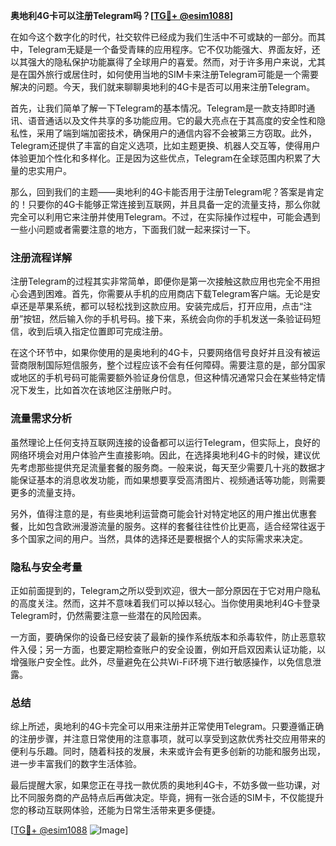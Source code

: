 **奥地利4G卡可以注册Telegram吗？[[TG💪+ @esim1088](https://t.me/s/esim1088)]**

在如今这个数字化的时代，社交软件已经成为我们生活中不可或缺的一部分。而其中，Telegram无疑是一个备受青睐的应用程序。它不仅功能强大、界面友好，还以其强大的隐私保护功能赢得了全球用户的喜爱。然而，对于许多用户来说，尤其是在国外旅行或居住时，如何使用当地的SIM卡来注册Telegram可能是一个需要解决的问题。今天，我们就来聊聊奥地利的4G卡是否可以用来注册Telegram。

首先，让我们简单了解一下Telegram的基本情况。Telegram是一款支持即时通讯、语音通话以及文件共享的多功能应用。它的最大亮点在于其高度的安全性和隐私性，采用了端到端加密技术，确保用户的通信内容不会被第三方窃取。此外，Telegram还提供了丰富的自定义选项，比如主题更换、机器人交互等，使得用户体验更加个性化和多样化。正是因为这些优点，Telegram在全球范围内积累了大量的忠实用户。

那么，回到我们的主题——奥地利的4G卡能否用于注册Telegram呢？答案是肯定的！只要你的4G卡能够正常连接到互联网，并且具备一定的流量支持，那么你就完全可以利用它来注册并使用Telegram。不过，在实际操作过程中，可能会遇到一些小问题或者需要注意的地方，下面我们就一起来探讨一下。

### 注册流程详解

注册Telegram的过程其实非常简单，即便你是第一次接触这款应用也完全不用担心会遇到困难。首先，你需要从手机的应用商店下载Telegram客户端。无论是安卓还是苹果系统，都可以轻松找到这款应用。安装完成后，打开应用，点击“注册”按钮，然后输入你的手机号码。接下来，系统会向你的手机发送一条验证码短信，收到后填入指定位置即可完成注册。

在这个环节中，如果你使用的是奥地利的4G卡，只要网络信号良好并且没有被运营商限制国际短信服务，整个过程应该不会有任何障碍。需要注意的是，部分国家或地区的手机号码可能需要额外验证身份信息，但这种情况通常只会在某些特定情况下发生，比如首次在该地区注册账户时。

### 流量需求分析

虽然理论上任何支持互联网连接的设备都可以运行Telegram，但实际上，良好的网络环境会对用户体验产生直接影响。因此，在选择奥地利4G卡的时候，建议优先考虑那些提供充足流量套餐的服务商。一般来说，每天至少需要几十兆的数据才能保证基本的消息收发功能，而如果想要享受高清图片、视频通话等功能，则需要更多的流量支持。

另外，值得注意的是，有些奥地利运营商可能会针对特定地区的用户推出优惠套餐，比如包含欧洲漫游流量的服务。这样的套餐往往性价比更高，适合经常往返于多个国家之间的用户。当然，具体的选择还是要根据个人的实际需求来决定。

### 隐私与安全考量

正如前面提到的，Telegram之所以受到欢迎，很大一部分原因在于它对用户隐私的高度关注。然而，这并不意味着我们可以掉以轻心。当你使用奥地利4G卡登录Telegram时，仍然需要注意一些潜在的风险因素。

一方面，要确保你的设备已经安装了最新的操作系统版本和杀毒软件，防止恶意软件入侵；另一方面，也要定期检查账户的安全设置，例如开启双因素认证功能，以增强账户安全性。此外，尽量避免在公共Wi-Fi环境下进行敏感操作，以免信息泄露。

### 总结

综上所述，奥地利的4G卡完全可以用来注册并正常使用Telegram。只要遵循正确的注册步骤，并注意日常使用的注意事项，就可以享受到这款优秀社交应用带来的便利与乐趣。同时，随着科技的发展，未来或许会有更多创新的功能和服务出现，进一步丰富我们的数字生活体验。

最后提醒大家，如果您正在寻找一款优质的奥地利4G卡，不妨多做一些功课，对比不同服务商的产品特点后再做决定。毕竟，拥有一张合适的SIM卡，不仅能提升您的移动互联网体验，还能为日常生活带来更多便捷。

[[TG💪+ @esim1088](https://t.me/s/esim1088) ![Image](https://i.postimg.cc/4NQfJmqS/Snipaste-2025-05-13-00-14-12.png)]